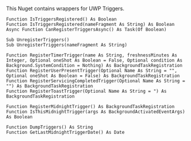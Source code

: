 ﻿
This Nuget contains wrappers for UWP Triggers.


    Function IsTriggersRegistered() As Boolean
    Function IsTriggersRegistered(nameFragment As String) As Boolean
    Async Function CanRegisterTriggersAsync() As Task(Of Boolean)

    Sub UnregisterTriggers()
    Sub UnregisterTriggers(nameFragment As String)

    Function RegisterTimerTrigger(name As String, freshnessMinutes As Integer, Optional oneShot As Boolean = False, Optional condition As Background.SystemCondition = Nothing) As BackgroundTaskRegistration
    Function RegisterUserPresentTrigger(Optional Name As String = "", Optional oneShot As Boolean = False) As BackgroundTaskRegistration
    Function RegisterServicingCompletedTrigger(Optional Name As String = "") As BackgroundTaskRegistration
    Function RegisterToastTrigger(Optional Name As String = ") As BackgroundTaskRegistration

    Function RegisterMidnightTrigger() As BackgroundTaskRegistration
    Function IsThisMidnightTrigger(args As BackgroundActivatedEventArgs) As Boolean

    Function DumpTriggers() As String
    Function GetLastMidnightTriggerDate() As Date